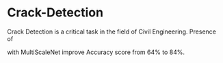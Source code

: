 # Crack-Detection

Crack Detection is a critical task in the field of Civil Engineering. Presence of 

with MultiScaleNet improve Accuracy score from 64% to 84%. 
